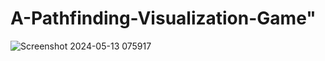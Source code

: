 # A-Pathfinding-Visualization-Game"

![Screenshot 2024-05-13 075917](https://github.com/alin00r/A-Pathfinding-Visualization-Game/assets/74410154/773196cd-6b10-437c-a38d-158588d49cd2)
